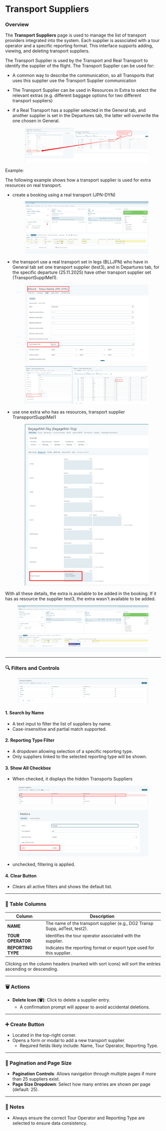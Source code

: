 # Transport Suppliers

### Overview

The **Transport Suppliers** page is used to manage the list of transport providers integrated into the system. Each supplier is associated with a tour operator and a specific reporting format. This interface supports adding, viewing, and deleting transport suppliers.

The Transport Supplier is used by the Transport and Real Transport to identify the supplier of the flight. The Transport Supplier can be used for:

* A common way to describe the communication, so all Transports that uses this supplier use the Transport Supplier communication
* The Transport Supplier can be used in Resources in Extra to select the relevant extras (e.g. different baggage options for two different transport suppliers)
*   If a Real Transport has a supplier selected in the General tab, and another supplier is set in the Departures tab, the latter will overwrite the one chosen in General.&#x20;

    <figure><img src="../.gitbook/assets/image (421).png" alt=""><figcaption></figcaption></figure>



Example:

The following example shows how a transport supplier is used for extra resources on real transport.

*   create a booking using a real transport (JPN-DYN)

    <figure><img src="../.gitbook/assets/image (422).png" alt=""><figcaption></figcaption></figure>
*   the transport use a real transport set in legs (BLLJPN) who have in General tab set one transport supplier (test3), and in Departures tab, for the specific departure (25.11.2025) have other transport supplier set (TransportSupplMel1).

    <figure><img src="../.gitbook/assets/image (1) (3).png" alt=""><figcaption></figcaption></figure>

    <figure><img src="../.gitbook/assets/image (2) (3).png" alt=""><figcaption></figcaption></figure>
*   use one extra who has as resources, transport supplier TranspportSupplMel1&#x20;

    <figure><img src="../.gitbook/assets/image (3) (3).png" alt=""><figcaption></figcaption></figure>

With all these details, the extra is available to be added in the booking. If it has as resource the supplier test3, the extra wasn't available to be added.

<figure><img src="../.gitbook/assets/image (4) (4).png" alt=""><figcaption></figcaption></figure>

***

### 🔍 Filters and Controls

<figure><img src="../.gitbook/assets/image (2) (1) (1) (1) (1) (1) (1) (1) (1) (1) (1) (1) (1) (1) (1) (1) (1) (1) (1) (1) (1) (1) (1) (1) (1) (1) (1).png" alt=""><figcaption></figcaption></figure>

#### 1. **Search by Name**

* A text input to filter the list of suppliers by name.
* Case-insensitive and partial match supported.

#### 2. **Reporting Type Filter**

* A dropdown allowing selection of a specific reporting type.
* Only suppliers linked to the selected reporting type will be shown.

#### 3. **Show All Checkbox**

* When checked, it displays the hidden Transports Suppliers

<figure><img src="../.gitbook/assets/image (4) (1) (1) (1) (1) (1) (1) (1) (1) (1) (1) (1) (1) (1).png" alt=""><figcaption></figcaption></figure>

<figure><img src="../.gitbook/assets/image (1) (1) (1) (1) (1) (1) (1) (1) (1) (1) (1) (1) (1) (1) (1) (1) (1) (1) (1) (1) (1) (1) (1) (1) (1) (1) (1) (1) (1) (1) (1) (1) (1) (1) (1) (1) (1) (1) (1) (1).png" alt=""><figcaption></figcaption></figure>

* unchecked, filtering is applied.

#### 4. **Clear Button**

* Clears all active filters and shows the default list.

***

### 📄 Table Columns

| Column             | Description                                                                |
| ------------------ | -------------------------------------------------------------------------- |
| **NAME**           | The name of the transport supplier (e.g., DG2 Transp Supp, adTest, test2). |
| **TOUR OPERATOR**  | Identifies the tour operator associated with the supplier.                 |
| **REPORTING TYPE** | Indicates the reporting format or export type used for this supplier.      |

Clicking on the column headers (marked with sort icons) will sort the entries ascending or descending.

***

### 🗑️ Actions

* **Delete Icon (🗑️)**: Click to delete a supplier entry.
  * A confirmation prompt will appear to avoid accidental deletions.

***

### ➕ Create Button

* Located in the top-right corner.
* Opens a form or modal to add a new transport supplier.
  * Required fields likely include: Name, Tour Operator, Reporting Type.

***

### 📄 Pagination and Page Size

* **Pagination Controls**: Allows navigation through multiple pages if more than 25 suppliers exist.
* **Page Size Dropdown**: Select how many entries are shown per page (default: 25).

***

### 📌 Notes

* Always ensure the correct Tour Operator and Reporting Type are selected to ensure data consistency.
